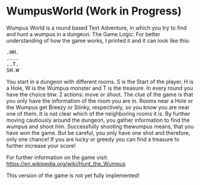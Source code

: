 # WumpusWorld (Work in Progress)
Wumpus World is a round based Text Adventure, in which you try to find and hunt a wumpus in a dungeon. 
The Game Logic:
For better understanding of how the game works, I printed it and it can look like this:
<pre>
.HH.
....
..T.
SH.W
</pre>
You start in a dungeon with different rooms.
S is the Start of the player, H is a Hole, W is the Wumpus monster and T is the treasure.
In every round you have the choice btw. 2 actions: move or shoot. The clue of the game is that you only have the information of the room you are in. Rooms near a Hole or the Wumpus get Breezy or Stinky, respectively, so you know you are near one of them. It is not clear which of the neighboring rooms it is. By further moving cautiously around the dungeon, you gather information to find the wumpus and shoot him. Successfully shooting thewumpus means, that you have won the game. But be careful, you only have one shot and therefore, only one chance! If you are lucky or greedy you can find a treasure to further increase your score!

For further information on the game visit:
<url>
https://en.wikipedia.org/wiki/Hunt_the_Wumpus
</url>

This version of the game is not yet fully implemented!
